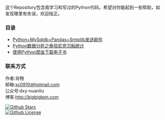 这个Repository包含我学习和写过的Python代码，希望对你能起到一些帮助，如发现哪里有失误，欢迎指正。

### 目录
+ [Python+MySqldb+Pandas+Smtplib发送邮件](https://github.com/benbendemo/learning-python/blob/master/python-smtplib)
+ [Python数据分析之泰坦尼克沉船统计](https://github.com/benbendemo/learning-python/tree/master/titanic)
+ [使用Python爬虫下载电子书](https://github.com/benbendemo/learning-python/tree/master/python-crawler)

### 联系方式
作者:肖畅  
邮箱:xc0910@hotmail.com  
公众号:dxy-nuanliu  
博客:http://bigbigben.com  

[![Github Stars](https://img.shields.io/github/stars/benbendemo/learning-python.svg)]()   
[![Github License](https://img.shields.io/github/license/benbendemo/learning-python.svg)]()  
